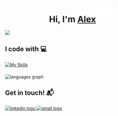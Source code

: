 ###

<p align="center">
  <h1 align="center">Hi, I'm <a href="https://github.com/alejandrocuestagarcia">Alex<a><img src="https://github.com/Kathryn-Jie/Kathryn-Jie/blob/main/wave.gif" width="60px"/></h1>
  <img src="https://cdn.pixabay.com/photo/2023/07/18/15/02/banner-8135029_1280.png" height=""/> 
</p>



###

<h2 align="left">I code with 💻</h2>

###

[![My Skills](https://skillicons.dev/icons?i=python,c,cs,js,mysql)](https://skillicons.dev)

###

<div align="left">
  <img src="https://github-readme-stats.vercel.app/api/top-langs?username=alejandrocuestagarcia&locale=en&hide_title=false&layout=compact&card_width=320&langs_count=6&theme=dracula&hide_border=false&order=2" height="150" alt="languages graph"  />
</div>

###

<h2 align="left">Get in touch! 📬</h2>

###

<div align="left">
  <a href="https://www.linkedin.com/in/alejandro-cuesta-garcia" target="_blank">
    <img src="https://img.shields.io/static/v1?message=LinkedIn&logo=linkedin&label=&color=0077B5&logoColor=white&labelColor=&style=for-the-badge" height="40" alt="linkedin logo"  />
  </a>
  <a href="mailto:n.alejandro.cuesta.garcia@gmail.com" target="_blank">
    <img src="https://img.shields.io/static/v1?message=Gmail&logo=gmail&label=&color=D14836&logoColor=white&labelColor=&style=for-the-badge" height="40" alt="gmail logo"  />
  </a>
</div>

###
